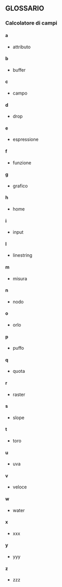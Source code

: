 ## GLOSSARIO

### Calcolatore di campi

#### a

* attributo

#### b

* buffer

#### c

* campo

#### d

* drop

#### e

* espressione

#### f

* funzione

#### g

* grafico

#### h

* home

#### i

* input

#### l

* linestring

#### m

* misura

#### n

* nodo

#### o

* orlo

#### p

* puffo

#### q

* quota

#### r

* raster

#### s

* slope

#### t

* toro
  
#### u

* uva

#### v

* veloce

#### w

* water

#### x

* xxx

#### y

* yyy

#### z

* zzz